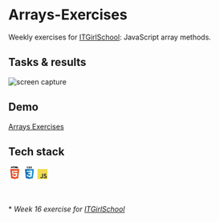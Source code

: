 # Arrays-Exercises
Weekly exercises for [ITGirlSchool]: JavaScript array methods.

## Tasks & results
<img width="45%" alt="screen capture" src="../main/assets/img/captureweb.jpeg">

## Demo
[Arrays Exercises]

## Tech stack
<code><img height="25" src="https://raw.githubusercontent.com/github/explore/80688e429a7d4ef2fca1e82350fe8e3517d3494d/topics/html/html.png"></code>
<code><img height="25" src="https://raw.githubusercontent.com/github/explore/80688e429a7d4ef2fca1e82350fe8e3517d3494d/topics/css/css.png"></code>
<code><img height="20" src="https://raw.githubusercontent.com/github/explore/80688e429a7d4ef2fca1e82350fe8e3517d3494d/topics/javascript/javascript.png"></code>

<br><br> 
\* _Week 16 exercise for [ITGirlSchool]_ 
  

   [ITGirlSchool]: <https://itgirlschool.com/en>
   [Arrays Exercises]: <https://alenagm.github.io/Arrays-Exercises/>
